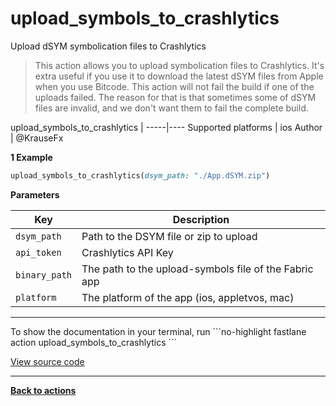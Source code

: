 # upload_symbols_to_crashlytics


Upload dSYM symbolication files to Crashlytics




> This action allows you to upload symbolication files to Crashlytics. It's extra useful if you use it to download the latest dSYM files from Apple when you use Bitcode. This action will not fail the build if one of the uploads failed. The reason for that is that sometimes some of dSYM files are invalid, and we don't want them to fail the complete build.


upload_symbols_to_crashlytics |
-----|----
Supported platforms | ios
Author | @KrauseFx



**1 Example**

```ruby
upload_symbols_to_crashlytics(dsym_path: "./App.dSYM.zip")
```





**Parameters**

Key | Description
----|------------
  `dsym_path` | Path to the DSYM file or zip to upload
  `api_token` | Crashlytics API Key
  `binary_path` | The path to the upload-symbols file of the Fabric app
  `platform` | The platform of the app (ios, appletvos, mac)




<hr />
To show the documentation in your terminal, run
```no-highlight
fastlane action upload_symbols_to_crashlytics
```

<a href="https://github.com/fastlane/fastlane/blob/master/fastlane/lib/fastlane/actions/upload_symbols_to_crashlytics.rb" target="_blank">View source code</a>

<hr />

<a href="/actions"><b>Back to actions</b></a>
